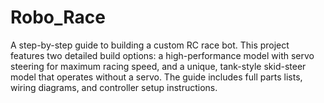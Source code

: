# Robo_Race
A step-by-step guide to building a custom RC race bot. This project features two detailed build options: a high-performance model with servo steering for maximum racing speed, and a unique, tank-style skid-steer model that operates without a servo. The guide includes full parts lists, wiring diagrams, and controller setup instructions.

